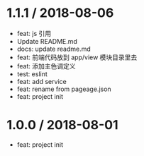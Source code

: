 
1.1.1 / 2018-08-06
==================

  * feat: js 引用
  * Update README.md
  * docs: update readme.md
  * feat: 前端代码放到 app/view 模块目录里去
  * feat: 添加主色调定义
  * test: eslint
  * feat: add service
  * feat: rename from pageage.json
  * feat: project init

1.0.0 / 2018-08-01
==================

  * feat: project init
